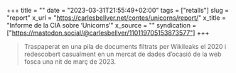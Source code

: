 +++
title = ""
date = "2023-03-31T21:55:49+02:00"
tags = ["retalls"]
slug = "report"
x_url = "https://carlesbellver.net/contes/unicorns/report/"
x_title = "Informe de la CIA sobre ‘Unicorns’"
x_source = ""
syndication = ["https://mastodon.social/@carlesbellver/110119705153873577"]
+++

> Traspaperat en una pila de documents filtrats per Wikileaks el 2020 i redescobert casualment en un mercat de dades d’ocasió de la web fosca una nit de març de 2023.
